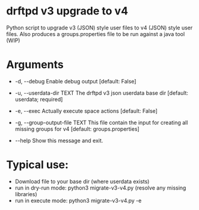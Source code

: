 # drftpd v3 upgrade to v4
Python script to upgrade v3 (JSON) style user files to v4 (JSON) style user files.
Also produces a groups.properties file to be run against a java tool (WIP)

# Arguments
*  -d, --debug                   Enable debug output  [default: False]
*  -u, --userdata-dir TEXT       The drftpd v3 json userdata base dir
                                [default: userdata; required]

*  -e, --exec                    Actually execute space actions  [default:
                                False]

*  -g, --group-output-file TEXT  This file contain the input for creating all
                                missing groups for v4  [default:
                                groups.properties]

*  --help                        Show this message and exit.

# Typical use:
* Download file to your base dir (where userdata exists)
* run in dry-run mode: python3 migrate-v3-v4.py (resolve any missing libraries)
* run in execute mode: python3 migrate-v3-v4.py -e

